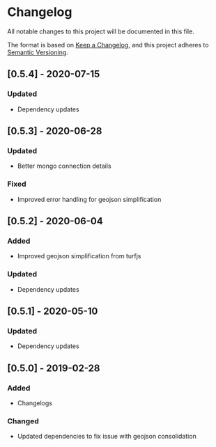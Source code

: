 # Changelog
All notable changes to this project will be documented in this file.

The format is based on [Keep a Changelog](https://keepachangelog.com/en/1.0.0/),
and this project adheres to [Semantic Versioning](https://semver.org/spec/v2.0.0.html).

## [0.5.4] - 2020-07-15
### Updated
- Dependency updates

## [0.5.3] - 2020-06-28
### Updated
- Better mongo connection details
### Fixed
- Improved error handling for geojson simplification

## [0.5.2] - 2020-06-04
### Added
- Improved geojson simplification from turfjs
### Updated
- Dependency updates

## [0.5.1] - 2020-05-10
### Updated
- Dependency updates

## [0.5.0] - 2019-02-28
### Added
- Changelogs

### Changed
- Updated dependencies to fix issue with geojson consolidation
